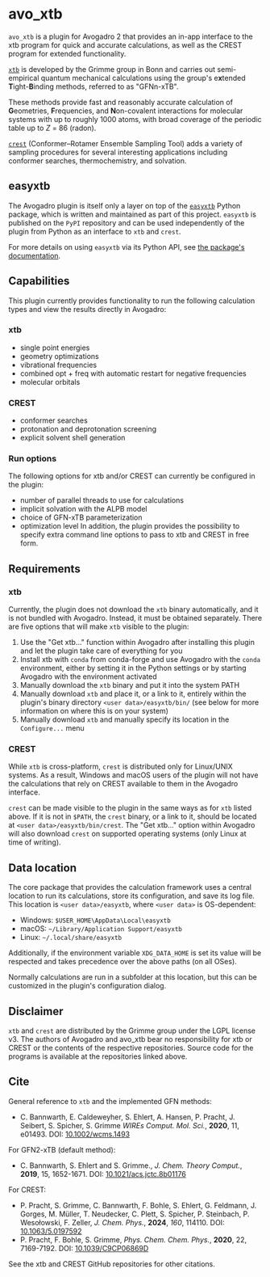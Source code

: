 # avo_xtb
`avo_xtb` is a plugin for Avogadro 2 that provides an in-app interface to the xtb program for quick and accurate calculations, as well as the CREST program for extended functionality.

[`xtb`](https://github.com/grimme-lab/xtb) is developed by the Grimme group in Bonn and carries out semi-empirical quantum mechanical calculations using the group's e**x**tended **T**ight-**B**inding methods, referred to as "GFNn-xTB".

These methods provide fast and reasonably accurate calculation of **G**eometries, **F**requencies, and **N**on-covalent interactions for molecular systems with up to roughly 1000 atoms, with broad coverage of the periodic table up to *Z* = 86 (radon).

[`crest`](https://github.com/crest-lab/crest) (Conformer–Rotamer Ensemble Sampling Tool) adds a variety of sampling procedures for several interesting applications including conformer searches, thermochemistry, and solvation.

## easyxtb

The Avogadro plugin is itself only a layer on top of the [`easyxtb`](https://github.com/matterhorn103/easyxtb) Python package, which is written and maintained as part of this project.
`easyxtb` is published on the `PyPI` repository and can be used independently of the plugin from Python as an interface to `xtb` and `crest`.

For more details on using `easyxtb` via its Python API, see [the package's documentation](https://easyxtb.readthedocs.io/en/latest/).

## Capabilities

This plugin currently provides functionality to run the following calculation types and view the results directly in Avogadro:

### xtb
* single point energies
* geometry optimizations
* vibrational frequencies
* combined opt + freq with automatic restart for negative frequencies
* molecular orbitals

### CREST
* conformer searches
* protonation and deprotonation screening
* explicit solvent shell generation

### Run options
The following options for xtb and/or CREST can currently be configured in the plugin:
* number of parallel threads to use for calculations
* implicit solvation with the ALPB model
* choice of GFN-xTB parameterization
* optimization level
In addition, the plugin provides the possibility to specify extra command line options to pass to xtb and CREST in free form.

## Requirements

### xtb

Currently, the plugin does not download the `xtb` binary automatically, and it is not bundled with Avogadro. Instead, it must be obtained separately. There are five options that will make `xtb` visible to the plugin:
1. Use the "Get xtb..." function within Avogadro after installing this plugin and let the plugin take care of everything for you
2. Install xtb with `conda` from conda-forge and use Avogadro with the `conda` environment, either by setting it in the Python settings or by starting Avogadro with the environment activated
3. Manually download the `xtb` binary and put it into the system PATH
4. Manually download `xtb` and place it, or a link to it, entirely within the plugin's binary directory `<user data>/easyxtb/bin/` (see below for more information on where this is on your system) 
5. Manually download `xtb` and manually specify its location in the `Configure...` menu

### CREST

While `xtb` is cross-platform, `crest` is distributed only for Linux/UNIX systems. As a result, Windows and macOS users of the plugin will not have the calculations that rely on CREST available to them in the Avogadro interface.

`crest` can be made visible to the plugin in the same ways as for `xtb` listed above.
If it is not in `$PATH`, the `crest` binary, or a link to it, should be located at `<user data>/easyxtb/bin/crest`.
The "Get xtb..." option within Avogadro will also download `crest` on supported operating systems (only Linux at time of writing).

## Data location

The core package that provides the calculation framework uses a central location to run its calculations, store its configuration, and save its log file.
This location is `<user data>/easyxtb`, where `<user data>` is OS-dependent:

- Windows: `$USER_HOME\AppData\Local\easyxtb`
- macOS: `~/Library/Application Support/easyxtb`
- Linux: `~/.local/share/easyxtb`

Additionally, if the environment variable `XDG_DATA_HOME` is set its value will be respected and takes precedence over the above paths (on all OSes).

Normally calculations are run in a subfolder at this location, but this can be customized in the plugin's configuration dialog.

## Disclaimer

`xtb` and `crest` are distributed by the Grimme group under the LGPL license v3.
The authors of Avogadro and avo_xtb bear no responsibility for xtb or CREST or the contents of the respective repositories.
Source code for the programs is available at the repositories linked above.

## Cite

General reference to `xtb` and the implemented GFN methods:
* C. Bannwarth, E. Caldeweyher, S. Ehlert, A. Hansen, P. Pracht, J. Seibert, S. Spicher, S. Grimme
  *WIREs Comput. Mol. Sci.*, **2020**, 11, e01493.
  DOI: [10.1002/wcms.1493](https://doi.org/10.1002/wcms.1493)

For GFN2-xTB (default method):
* C. Bannwarth, S. Ehlert and S. Grimme., *J. Chem. Theory Comput.*, **2019**, 15, 1652-1671. DOI: [10.1021/acs.jctc.8b01176](https://dx.doi.org/10.1021/acs.jctc.8b01176)

For CREST:
* P. Pracht, S. Grimme, C. Bannwarth, F. Bohle, S. Ehlert, G. Feldmann, J. Gorges, M. Müller, T. Neudecker, C. Plett, S. Spicher, P. Steinbach, P. Wesołowski, F. Zeller, *J. Chem. Phys.*, **2024**, *160*, 114110. DOI: [10.1063/5.0197592](https://doi.org/10.1063/5.0197592)
* P. Pracht, F. Bohle, S. Grimme, *Phys. Chem. Chem. Phys.*, **2020**, 22, 7169-7192. DOI: [10.1039/C9CP06869D](https://dx.doi.org/10.1039/C9CP06869D)

See the xtb and CREST GitHub repositories for other citations.
